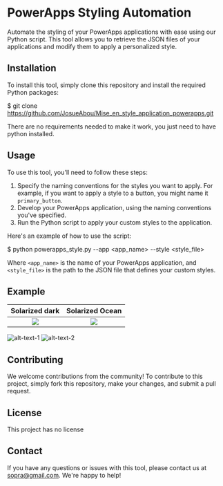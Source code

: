 # PowerApps Styling Automation

Automate the styling of your PowerApps applications with ease using our Python script. This tool allows you to retrieve the JSON files of your applications and modify them to apply a personalized style.

## Installation

To install this tool, simply clone this repository and install the required Python packages:

$ git clone https://github.com/JosueAbou/Mise_en_style_application_powerapps.git 

There are no requirements needed to make it work, you just need to have python installed.


## Usage

To use this tool, you'll need to follow these steps:

1. Specify the naming conventions for the styles you want to apply. For example, if you want to apply a style to a button, you might name it `primary_button`.
2. Develop your PowerApps application, using the naming conventions you've specified.
3. Run the Python script to apply your custom styles to the application.

Here's an example of how to use the script:

$ python powerapps_style.py --app <app_name> --style <style_file>


Where `<app_name>` is the name of your PowerApps application, and `<style_file>` is the path to the JSON file that defines your custom styles.

## Example
Solarized dark             |  Solarized Ocean
:-------------------------:|:-------------------------:
![](image/Dark.png)  |  ![](image/Ocean.png)

![alt-text-1](image1.png "title-1") ![alt-text-2](image2.png "title-2")

## Contributing

We welcome contributions from the community! To contribute to this project, simply fork this repository, make your changes, and submit a pull request.

## License

This project has no license

## Contact

If you have any questions or issues with this tool, please contact us at <sopra@gmail.com>. We're happy to help!
